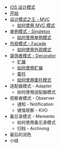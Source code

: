 * [iOS 设计模式](./Chapter01/iOS-Design-Patterns.md)
* [开始](./Chapter02/GettingStarted.md)
* [设计模式之王 - MVC](./Chapter03/MVC.md)
  * [如何使用 MVC 模式](./Chapter03/Use-MVC.md)
* [单例模式 - Singleton](./Chapter04/Singleton.md)
  * [如何使用单例模式](./Chapter04/Use-Singleton.md)
* [外观模式 - Facade](./Chapter05/Facade.md)
  * [如何使用外观模式](./Chapter05/Use-Facade.md)
* [装饰者模式 - Decorator](./Chapter06/Decorator.md)
  * [扩展](./Chapter06/Decorator-Extension.md)
  * [如何使用扩展](./Chapter06/Use-Decorator-Extension.md)
  * [委托](./Chapter06/Decorator-Delegation.md)
  * [如何使用委托模式](./Chapter06/Use-Decorator-Delegation.md)
* 适配器模式 - Adapter
  * 如何使用适配器模式
* 观察者模式 - Observer
  * 通知 - Notification
  * 键值观察 - KVO
* 备忘录模式 - Memento
  * 如何使用备忘录模式
  * 归档 - Archiving
* 最后的润色
* 小结